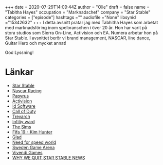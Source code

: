 +++ 
date = 2020-07-29T14:09:44Z
author = "Olle"
draft = false
name = "Tabitha Hayes"
occupation = "Marknadschef"
company = "Star Stable"
categories = ["episode"]
hashtags =""
audiofile ="None"
libsynid ="15342632"
+++ 
I detta avsnitt pratar jag med Tabhitha Hayes som arbetat med marknadsföring inom spelbranschen i över 20 år. Hon har varit på stora studios som Sierra On-Line, Activision och EA. Numera arbetar hon på Star Stable. I avsnittet berör vi brand management, NASCAR, line dance, Guitar Hero och mycket annat!

God Lyssning!
# Länkar
* [Star Stable](https://www.starstable.com/se/)
* [Nascar Racing](https://www.youtube.com/watch?v=h_AJ1RD3drs)
* [Papyrus](https://en.wikipedia.org/wiki/Papyrus_Design_Group)
* [Activision](https://www.activision.com/)
* [Id Software](https://www.idsoftware.com/)
* [Call of Duty](https://www.callofduty.com/sv/)
* [Treyarch](https://en.wikipedia.org/wiki/Treyarch)
* [Infitiy ward](https://en.wikipedia.org/wiki/Infinity_Ward)
* [The Sims](https://en.wikipedia.org/wiki/The_Sims)
* [Fifa 19 - Kim Hunter](https://www.youtube.com/watch?v=DkXYhHHftJ4)
* [Glad](http://www.glad.org/)
* [Need for speed world](https://www.youtube.com/watch?v=PBrLbVjRDuA)
* [Sweden Game Arena](http://swedengamearena.com/)
* [Vivendi Games](https://en.wikipedia.org/wiki/Vivendi_Games)
* [WHY WE QUIT STAR STABLE NEWS](https://www.youtube.com/watch?v=0w4yTI0vkQM)
